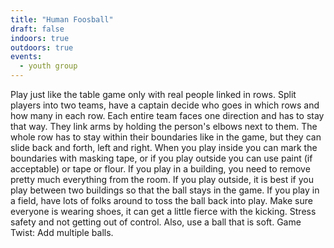 ```yaml
---
title: "Human Foosball"
draft: false
indoors: true
outdoors: true
events:
  - youth group
---
```


Play just like the table game only with real people linked in rows. Split players into two teams, have a captain decide who goes in which rows and how many in each row. Each entire team faces one direction and has to stay that way. They link arms by holding the person's elbows next to them. The whole row has to stay within their boundaries like in the game, but they can slide back and forth, left and right. When you play inside you can mark the boundaries with masking tape, or if you play outside you can use paint (if acceptable) or tape or flour. If you play in a building, you need to remove pretty much everything from the room. If you play outside, it is best if you play between two buildings so that the ball stays in the game. If you play in a field, have lots of folks around to toss the ball back into play. Make sure everyone is wearing shoes, it can get a little fierce with the kicking. Stress safety and not getting out of control. Also, use a ball that is soft. Game Twist: Add multiple balls.
